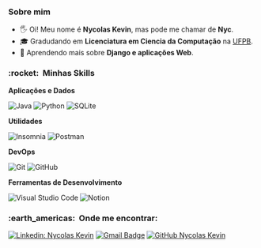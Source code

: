 <h3> Sobre mim </h3>

- 🖐️ Oi! Meu nome é **Nycolas Kevin**, mas pode me chamar de **Nyc**.
- 🎓 Gradudando em **Licenciatura em Ciencia da Computação** na <a href="https://www.ufpb.br/">UFPB</a>.
- 🌱 Aprendendo mais sobre **Django e aplicações Web**.

<h3> :rocket: &nbsp;Minhas Skills </h3>

**Aplicações e Dados**


  ![Java](https://img.shields.io/badge/-Java-333333?style=flat&logo=java&logoColor=007396)
  ![Python](https://img.shields.io/badge/-Python%20-333333?style=flat&logo=Python&logoColor=007396)
  ![SQLite](https://img.shields.io/badge/-SQLite3-333333?style=flat&logo=sqlite&logoColor=003B57)

**Utilidades**

  ![Insomnia](https://img.shields.io/badge/-Insomnia-333333?style=flat&logo=insomnia)
  ![Postman](https://img.shields.io/badge/-Postman-333333?style=flat&logo=postman)

**DevOps**

  ![Git](https://img.shields.io/badge/-Git-333333?style=flat&logo=git)
  ![GitHub](https://img.shields.io/badge/-GitHub-333333?style=flat&logo=github)

**Ferramentas de Desenvolvimento**

  ![Visual Studio Code](https://img.shields.io/badge/-Visual%20Studio%20Code-333333?style=flat&logo=visual-studio-code&logoColor=007ACC)
  ![Notion](https://img.shields.io/badge/-Notion-333333?style=flat&logo=notion&logoColor=fffffff)

<h3> :earth_americas: &nbsp;Onde me encontrar: </h3> 

[![Linkedin: Nycolas Kevin](https://img.shields.io/badge/-NycolasKCN-blue?style=flat-square&logo=Linkedin&logoColor=white&link=https://www.linkedin.com/in/nycolas-kevin-costa-nascimento/)](https://www.linkedin.com/in/nycolas-kevin-costa-nascimento/)
[![Gmail Badge](https://img.shields.io/badge/-nycolas.costa@dcx.ufpb.br-006bed?style=flat-square&logo=Gmail&logoColor=white&link=mailto:nycolas.costa@dcx.ufpb.br)](mailto:nycolas.costa@dcx.ufpb.br)
[![GitHub Nycolas Kevin]( https://img.shields.io/github/followers/NycolasKCN?label=follow&style=social)](https://github.com/NycolasKCN)
